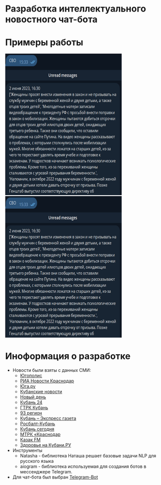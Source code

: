 # Разработка интеллектуального новостного чат-бота 

# Примеры работы
<img src="https://github.com/KondratevProgi/news/blob/main/Рисунок1.png" width="370" height="450"/>
<img src="https://github.com/KondratevProgi/news/blob/main/Рисунок1.png" width="370" height="450"/>

# Иноформация о разработке 
+ Новости были взяты с данных СМИ:
  + [Югополис](https://www.yugopolis.ru/news)
  + [РИА Новости Краснодар](https://ria.ru/location_Krasnodarskijj_krajj/)
  + [Юга.ру](https://www.yuga.ru/)
  + [Кубанские новости](http://www.kubnews.ru)
  + [Новый день](https://newdaynews.ru/)
  + [Кубань 24](https://kuban24.tv/)
  + [ГТРК Кубань](https://smotrim.ru/articles)
  + [93 регион](https://93.ru/text/tags/krasnodar/)
  + [Кубань – Экспресс газета](https://www.eg.ru/kuban/)
  + [Росбалт-Кубань](https://www.rosbalt.ru/allnews/)
  + [Кубань сегодня](http://www.kubantoday.ru)
  + [МТРК «Краснодар](http://www.tvkrasnodar.ru)
  + [Казак FM](http://www.kazak.fm/)
  + [Здоровье на Кубани.РУ](https://www.zdorovie-na-kubani.ru/category/articles/news/)
+ Инструменты
  + Natasha - библиотека Наташа решает базовые задачи NLP для русского языка
  + aiogram - библиотека используемая для создания ботов в мессенджере Telegram. 
+ Для чат-бота был выбран [Telegram-Bot](https://core.telegram.org/bots/api)
